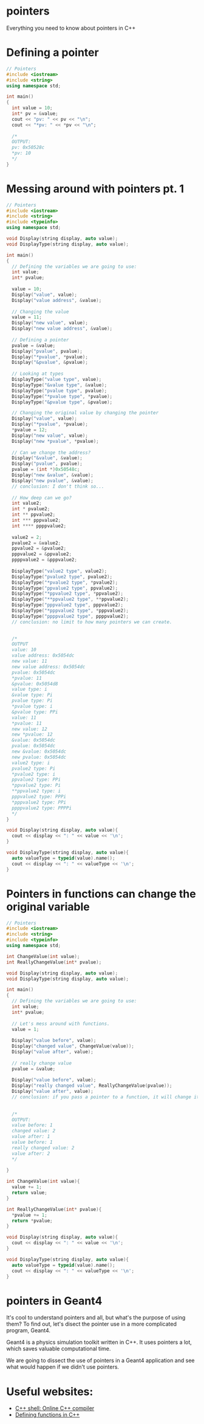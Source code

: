 # pointers
Everything you need to know about pointers in C++

# Defining a pointer
```cpp
// Pointers
#include <iostream>
#include <string>
using namespace std;

int main()
{
  int value = 10;
  int* pv = &value;
  cout << "pv: " << pv << "\n";
  cout << "*pv: " << *pv << "\n";
  
  /*
  OUTPUT:
  pv: 0x50528c
  *pv: 10
  */
}
```

# Messing around with pointers pt. 1
```cpp
// Pointers
#include <iostream>
#include <string>
#include <typeinfo>
using namespace std;

void Display(string display, auto value);
void DisplayType(string display, auto value);

int main()
{
  // Defining the variables we are going to use:
  int value;
  int* pvalue;
    
  value = 10;
  Display("value", value);
  Display("value address", &value);
  
  // Changing the value
  value = 11;
  Display("new value", value);
  Display("new value address", &value);
  
  // Defining a pointer
  pvalue = &value;
  Display("pvalue", pvalue);
  Display("*pvalue", *pvalue);
  Display("&pvalue", &pvalue);
  
  // Looking at types
  DisplayType("value type", value);
  DisplayType("&value type", &value);
  DisplayType("pvalue type", pvalue);
  DisplayType("*pvalue type", *pvalue);
  DisplayType("&pvalue type", &pvalue);

  // Changing the original value by changing the pointer
  Display("value", value);
  Display("*pvalue", *pvalue);
  *pvalue = 12;
  Display("new value", value);
  Display("new *pvalue", *pvalue);
  
  // Can we change the address?
  Display("&value", &value);
  Display("pvalue", pvalue);
  pvalue = (int *)0x50548c;
  Display("new &value", &value);
  Display("new pvalue", &value);
  // conclusion: I don't think so...
  
  // How deep can we go?
  int value2;
  int * pvalue2;
  int ** ppvalue2;
  int *** pppvalue2;
  int **** ppppvalue2;
  
  value2 = 2;
  pvalue2 = &value2;
  ppvalue2 = &pvalue2;
  pppvalue2 = &ppvalue2;
  ppppvalue2 = &pppvalue2;
  
  DisplayType("value2 type", value2);
  DisplayType("pvalue2 type", pvalue2);
  DisplayType("*pvalue2 type", *pvalue2);
  DisplayType("ppvalue2 type", ppvalue2);
  DisplayType("*ppvalue2 type", *ppvalue2);
  DisplayType("**ppvalue2 type", **ppvalue2);
  DisplayType("pppvalue2 type", pppvalue2);
  DisplayType("*pppvalue2 type", *pppvalue2);
  DisplayType("ppppvalue2 type", ppppvalue2);
  // conclusion: no limit to how many pointers we can create. 
  

  /*
  OUTPUT
  value: 10
  value address: 0x5054dc
  new value: 11
  new value address: 0x5054dc
  pvalue: 0x5054dc
  *pvalue: 11
  &pvalue: 0x5054d8
  value type: i
  &value type: Pi
  pvalue type: Pi
  *pvalue type: i
  &pvalue type: PPi
  value: 11
  *pvalue: 11
  new value: 12
  new *pvalue: 12
  &value: 0x5054dc
  pvalue: 0x5054dc
  new &value: 0x5054dc
  new pvalue: 0x5054dc
  value2 type: i
  pvalue2 type: Pi
  *pvalue2 type: i
  ppvalue2 type: PPi
  *ppvalue2 type: Pi
  **ppvalue2 type: i
  pppvalue2 type: PPPi
  *pppvalue2 type: PPi
  ppppvalue2 type: PPPPi 
  */
}

void Display(string display, auto value){
  cout << display << ": " << value << '\n';
}

void DisplayType(string display, auto value){
  auto valueType = typeid(value).name();
  cout << display << ": " << valueType << '\n';
}
```

# Pointers in functions can change the original variable
```cpp
// Pointers
#include <iostream>
#include <string>
#include <typeinfo>
using namespace std;

int ChangeValue(int value);
int ReallyChangeValue(int* pvalue);

void Display(string display, auto value);
void DisplayType(string display, auto value);

int main()
{
  // Defining the variables we are going to use:
  int value;
  int* pvalue;
  
  // Let's mess around with functions. 
  value = 1;
  
  Display("value before", value);
  Display("changed value", ChangeValue(value));
  Display("value after", value);
  
  // really change value
  pvalue = &value;
  
  Display("value before", value);
  Display("really changed value", ReallyChangeValue(pvalue));
  Display("value after", value);
  // conclusion: if you pass a pointer to a function, it will change it's original value. 
  
  
  /*
  OUTPUT:
  value before: 1
  changed value: 2
  value after: 1
  value before: 1
  really changed value: 2
  value after: 2
  */
  
}

int ChangeValue(int value){
  value += 1;
  return value;
}

int ReallyChangeValue(int* pvalue){
  *pvalue += 1;
  return *pvalue;
}

void Display(string display, auto value){
  cout << display << ": " << value << '\n';
}

void DisplayType(string display, auto value){
  auto valueType = typeid(value).name();
  cout << display << ": " << valueType << '\n';
}
```

# pointers in Geant4
It's cool to understand pointers and all, but what's the purpose of using them? To find out, let's disect the pointer use in a more complicated program, Geant4. 

Geant4 is a physics simulation toolkit written in C++. It uses pointers a lot, which saves valuable computational time. 

We are going to dissect the use of pointers in a Geant4 application and see what would happen if we didn't use pointers. 



# Useful websites:
- [C++ shell: Online C++ compiler](https://cpp.sh/)
- [Defining functions in C++](https://www.tutorialspoint.com/cplusplus/cpp_functions.htm)

